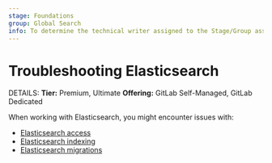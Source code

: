 ```yaml
---
stage: Foundations
group: Global Search
info: To determine the technical writer assigned to the Stage/Group associated with this page, see https://handbook.gitlab.com/handbook/product/ux/technical-writing/#assignments
---
```


# Troubleshooting Elasticsearch

DETAILS:
**Tier:** Premium, Ultimate
**Offering:** GitLab Self-Managed, GitLab Dedicated

When working with Elasticsearch, you might encounter issues with:

- [Elasticsearch access](access.md)
- [Elasticsearch indexing](indexing.md)
- [Elasticsearch migrations](migrations.md)
